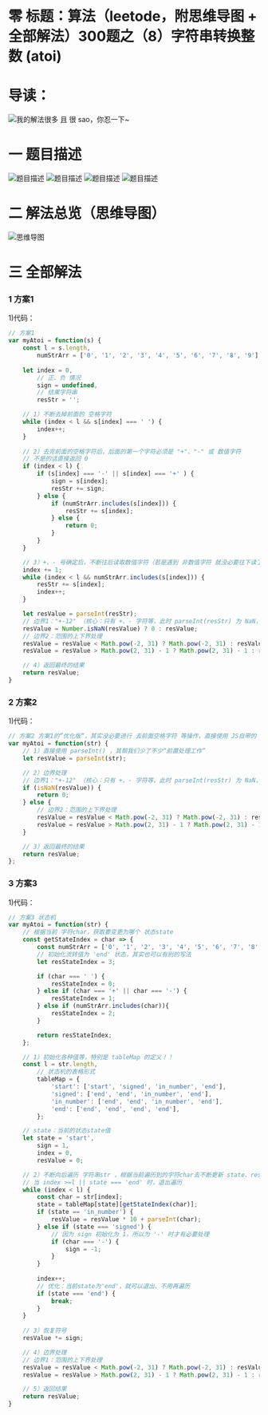 # 零 标题：算法（leetode，附思维导图 + 全部解法）300题之（8）字符串转换整数 (atoi)

# 导读：
![我的解法很多 且 很 sao，你忍一下~](https://cdn.jsdelivr.net/gh/CYBYOB/img/2021-8-10/1628599234603-image.png)

# 一 题目描述
![题目描述](https://cdn.jsdelivr.net/gh/CYBYOB/img/2021-8-7/1628328547351-image.png)
![题目描述](https://cdn.jsdelivr.net/gh/CYBYOB/img/2021-8-7/1628328635909-image.png)
![题目描述](https://cdn.jsdelivr.net/gh/CYBYOB/img/2021-8-7/1628328845731-image.png)
![题目描述](https://cdn.jsdelivr.net/gh/CYBYOB/img/2021-8-7/1628328966415-image.png)

# 二 解法总览（思维导图）
![思维导图](https://cdn.jsdelivr.net/gh/CYBYOB/img/2021-8-8/1628408331011-%E7%AE%97%E6%B3%95%EF%BC%88leetode%EF%BC%8C%E9%99%84%E6%80%9D%E7%BB%B4%E5%AF%BC%E5%9B%BE%20+%20%E5%85%A8%E9%83%A8%E8%A7%A3%E6%B3%95%EF%BC%89300%E9%A2%98%E4%B9%8B%EF%BC%888%EF%BC%89%E5%AD%97%E7%AC%A6%E4%B8%B2%E8%BD%AC%E6%8D%A2%E6%95%B4%E6%95%B0%20(atoi).png)


# 三 全部解法
### 1 方案1
1)代码：
```js
// 方案1 
var myAtoi = function(s) {
    const l = s.length,
        numStrArr = ['0', '1', '2', '3', '4', '5', '6', '7', '8', '9'];
    
    let index = 0,
        // 正、负 情况
        sign = undefined,
        // 结果字符串
        resStr = '';

    // 1）不断去掉前面的 空格字符
    while (index < l && s[index] === ' ') {
        index++;
    }
    
    // 2）去完前面的空格字符后，后面的第一个字符必须是 "+"、"-" 或 数值字符
    // 不是的话直接返回 0 
    if (index < l) {
        if (s[index] === '-' || s[index] === '+' ) {
            sign = s[index];
            resStr += sign;
        } else {
            if (numStrArr.includes(s[index])) {
                resStr += s[index];
            } else {
                return 0;
            }
        }
    }

    // 3）+、- 号确定后，不断往后读取数值字符（若是遇到 非数值字符 就没必要往下读了） 并 不断存入resStr
    index += 1;
    while (index < l && numStrArr.includes(s[index])) {
        resStr += s[index];
        index++;
    }

    let resValue = parseInt(resStr);
    // 边界1："+-12" （核心：只有 +、- 字符等，此时 parseInt(resStr) 为 NaN，即Not A Number）
    resValue = Number.isNaN(resValue) ? 0 : resValue;
    // 边界2：范围的上下界处理
    resValue = resValue < Math.pow(-2, 31) ? Math.pow(-2, 31) : resValue;
    resValue = resValue > Math.pow(2, 31) - 1 ? Math.pow(2, 31) - 1 : resValue;

    // 4）返回最终的结果
    return resValue;
}
```

### 2 方案2
1)代码：
```js
// 方案2 方案1的”优化版“，其实没必要进行 去前面空格字符 等操作，直接使用 JS自带的 parseInt()
var myAtoi = function(str) {
    // 1）直接使用 parseInt() ，其帮我们少了不少“前置处理工作”
    let resValue = parseInt(str);

    // 2）边界处理
    // 边界1："+-12" （核心：只有 +、- 字符等，此时 parseInt(resStr) 为 NaN，即Not A Number）
    if (isNaN(resValue)) {
        return 0;
    } else {
        // 边界2：范围的上下界处理
        resValue = resValue < Math.pow(-2, 31) ? Math.pow(-2, 31) : resValue;
        resValue = resValue > Math.pow(2, 31) - 1 ? Math.pow(2, 31) - 1 : resValue;
    }

    // 3）返回最终的结果
    return resValue;
};
```

### 3 方案3
1)代码：
```js
// 方案3 状态机
var myAtoi = function(str) {
    // 根据当前 字符char，获取要变更为哪个 状态state
    const getStateIndex = char => {
        const numStrArr = ['0', '1', '2', '3', '4', '5', '6', '7', '8', '9'];
        // 初始化流转值为 'end' 状态，其实也可以有别的写法
        let resStateIndex = 3;

        if (char === ' ') {
            resStateIndex = 0;
        } else if (char === '+' || char === '-') {
            resStateIndex = 1;
        } else if (numStrArr.includes(char)){
            resStateIndex = 2;
        }

        return resStateIndex;
    };

    // 1）初始化各种值等，特别是 tableMap 的定义！！
    const l = str.length,
        // 状态机的表格形式
        tableMap = {
            'start': ['start', 'signed', 'in_number', 'end'],
            'signed': ['end', 'end', 'in_number', 'end'],
            'in_number': ['end', 'end', 'in_number', 'end'],
            'end': ['end', 'end', 'end', 'end'],
        };

    // state：当前的状态state值
    let state = 'start',
        sign = 1,
        index = 0,
        resValue = 0;

    // 2）不断向后遍历 字符串str ，根据当前遍历到的字符char去不断更新 state、resValue、sign 等值，
    // 当 index >=l || state === 'end' 时，退出遍历
    while (index < l) {
        const char = str[index];
        state = tableMap[state][getStateIndex(char)];
        if (state == 'in_number') {
            resValue = resValue * 10 + parseInt(char);
        } else if (state === 'signed') {
            // 因为 sign 初始化为 1，所以为 '-' 时才有必要处理
            if (char === '-') {
                sign = -1;
            }
        }
        
        index++;
        // 优化：当前state为'end'，就可以退出、不用再遍历
        if (state === 'end') {
            break;
        }
    }
    
    // 3）恢复符号
    resValue *= sign;

    // 4）边界处理
    // 边界1：范围的上下界处理
    resValue = resValue < Math.pow(-2, 31) ? Math.pow(-2, 31) : resValue;
    resValue = resValue > Math.pow(2, 31) - 1 ? Math.pow(2, 31) - 1 : resValue;

    // 5）返回结果
    return resValue;
}
```